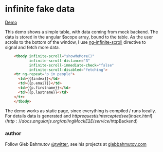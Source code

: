 # infinite fake data

[Demo](http://glebbahmutov.com/infinite-fake-data/)

This demo shows a simple table, with data coming from mock backend.
The data is stored in the angular $scope array, bound to the table.
As the user scrolls to the bottom of the window, I use
[ng-infinite-scroll](http://binarymuse.github.io/ngInfiniteScroll/index.html)
directive to signal and fetch more data.

```html
    <tbody infinite-scroll="showMeMore()"
           infinite-scroll-distance="3"
           infinite-scroll-immediate-check="false"
           infinite-scroll-disabled="fetching">
    <tr ng-repeat="p in people">
      <td>{{$index}}</td>
      <td>{{p.email}}</td>
      <td>{{p.firstname}}</td>
      <td>{{p.lastname}}</td>
    </tr>
    </tbody>
```

The demo works as static page, since everything is compiled / runs locally.
For details data is generated and $http request is intercepted see
[index.html](http://docs.angularjs.org/api/ngMockE2E/service/$httpBackend)

### author

Follow Gleb Bahmutov [@twitter](https://twitter.com/bahmutov),
see his projects at [glebbahmutov.com](http://glebbahmutov.com/)

